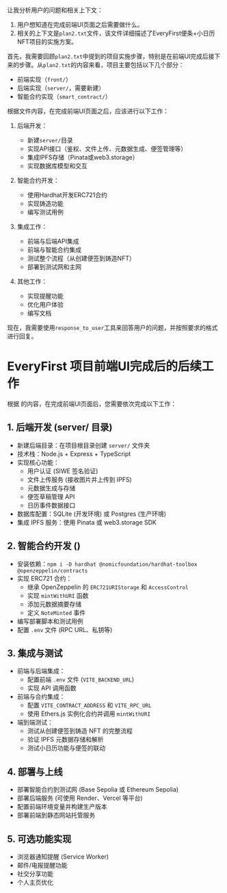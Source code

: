 

让我分析用户的问题和相关上下文：

1. 用户想知道在完成前端UI页面之后需要做什么。
2. 相关的上下文是`plan2.txt`文件，该文件详细描述了EveryFirst便条+小日历NFT项目的实施方案。

首先，我需要回顾`plan2.txt`中提到的项目实施步骤，特别是在前端UI完成后接下来的步骤。从`plan2.txt`的内容来看，项目主要包括以下几个部分：
- 前端实现（`front/`）
- 后端实现（`server/`，需要新建）
- 智能合约实现（`smart_contract/`）

根据文件内容，在完成前端UI页面之后，应该进行以下工作：

1. 后端开发：
   - 新建`server/`目录
   - 实现API接口（鉴权、文件上传、元数据生成、便签管理等）
   - 集成IPFS存储（Pinata或web3.storage）
   - 实现数据库模型和交互

2. 智能合约开发：
   - 使用Hardhat开发ERC721合约
   - 实现铸造功能
   - 编写测试用例

3. 集成工作：
   - 前端与后端API集成
   - 前端与智能合约集成
   - 测试整个流程（从创建便签到铸造NFT）
   - 部署到测试网和主网

4. 其他工作：
   - 实现提醒功能
   - 优化用户体验
   - 编写文档

现在，我需要使用`response_to_user`工具来回答用户的问题，并按照要求的格式进行回复。



          
# EveryFirst 项目前端UI完成后的后续工作

根据 <mcfile name="plan2.txt" path="d:\allprojectsofcs\firstdapp\firstdapp\docs\plan2.txt"></mcfile> 的内容，在完成前端UI页面后，您需要依次完成以下工作：

## 1. 后端开发 (server/ 目录)
- 新建后端目录：在项目根目录创建 `server/` 文件夹
- 技术栈：Node.js + Express + TypeScript
- 实现核心功能：
  - 用户认证 (SIWE 签名验证)
  - 文件上传服务 (接收图片并上传到 IPFS)
  - 元数据生成与存储
  - 便签草稿管理 API
  - 日历事件数据接口
- 数据库配置：SQLite (开发环境) 或 Postgres (生产环境)
- 集成 IPFS 服务：使用 Pinata 或 web3.storage SDK

## 2. 智能合约开发 (<mcfolder name="smart_contract" path="d:\allprojectsofcs\firstdapp\firstdapp\smart_contract"></mcfolder>)
- 安装依赖：`npm i -D hardhat @nomicfoundation/hardhat-toolbox @openzeppelin/contracts`
- 实现 ERC721 合约：
  - 继承 OpenZeppelin 的 `ERC721URIStorage` 和 `AccessControl`
  - 实现 `mintWithURI` 函数
  - 添加元数据摘要存储
  - 定义 `NoteMinted` 事件
- 编写部署脚本和测试用例
- 配置 `.env` 文件 (RPC URL、私钥等)

## 3. 集成与测试
- 前端与后端集成：
  - 配置前端 `.env` 文件 (`VITE_BACKEND_URL`)
  - 实现 API 调用函数
- 前端与合约集成：
  - 配置 `VITE_CONTRACT_ADDRESS` 和 `VITE_RPC_URL`
  - 使用 Ethers.js 实例化合约并调用 `mintWithURI`
- 端到端测试：
  - 测试从创建便签到铸造 NFT 的完整流程
  - 验证 IPFS 元数据存储和解析
  - 测试小日历功能与便签的联动

## 4. 部署与上线
- 部署智能合约到测试网 (Base Sepolia 或 Ethereum Sepolia)
- 部署后端服务 (可使用 Render、Vercel 等平台)
- 配置前端环境变量并构建生产版本
- 部署前端到静态网站托管服务

## 5. 可选功能实现
- 浏览器通知提醒 (Service Worker)
- 邮件/电报提醒功能
- 社交分享功能
- 个人主页优化

        